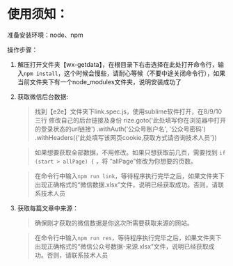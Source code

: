 使用须知：
================

准备安装环境：node、npm


操作步骤：

1. 解压打开文件夹【wx-getdata】，在根目录下右击选择在此处打开命令行，输入`npm install`，这个时候会慢些，请耐心等候（不要中途关闭命令行），如果当前文件夹下有一个node_modules文件夹，说明安装成功了

3. 获取微信后台数据: 

    > 找到【e2e】文件夹下link.spec.js，使用sublime软件打开，在8/9/10三行 修改自己的后台链接及身份
        rize.goto('此处填写你在浏览器中打开的登录状态的url链接')
            .withAuth('公众号账户名', '公众号密码')
            .withHeaders({'此处填写该网页cookie,获取方式请咨询技术人员'})

    > 如果想要获取全部数据，不用修改。如果只想获取前几页，需要找到 `if (start > allPage) {` ，将 “allPage”修改为你想要的页数。

    > 在命令行中输入`npm run link`，等待程序执行完毕之后，如果文件夹下出现正确格式的“微信数据.xlsx”文件，说明已经获取成功。否则，请联系技术人员

4. 获取每篇文章中来源：

    > 确保刚才获取的微信数据是你这次所需要获取来源的网站。

    > 在命令行中输入`npm run res`，等待程序执行完毕之后，如果文件夹下出现正确格式的“微信公众号数据-来源.xlsx”文件，说明已经获取成功。否则，请联系技术人员
